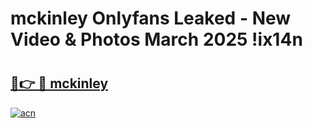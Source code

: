 # mckinley Onlyfans Leaked - New Video & Photos March 2025 !ix14n

# <h2><a href="https://uqob2q.iuczelnia.edu.pl?title=mckinley&ref=ix14n">🔗👉 🔴 mckinley</a></h2>

[![acn](https://github.com/user-attachments/assets/0f9c940e-d8b0-45ae-aac7-cd30a18b3e1c)](https://uqob2q.iuczelnia.edu.pl?title=mckinley&ref=ix14n)

